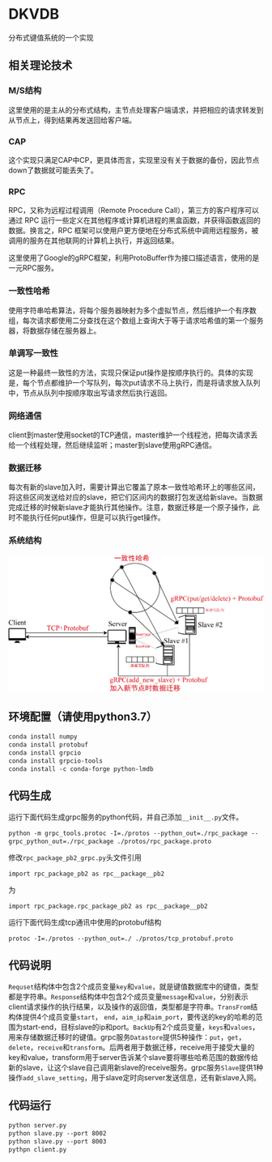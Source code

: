 # DKVDB
分布式键值系统的一个实现

## 相关理论技术

### M/S结构
这里使用的是主从的分布式结构，主节点处理客户端请求，并把相应的请求转发到从节点上，得到结果再发送回给客户端。

### CAP
这个实现只满足CAP中CP，更具体而言，实现里没有关于数据的备份，因此节点down了数据就可能丢失了。

### RPC
RPC，又称为远程过程调用（Remote Procedure Call），第三方的客户程序可以通过 RPC 运行一些定义在其他程序或计算机进程的黑盒函数，并获得函数返回的数据。换言之，RPC 框架可以使用户更方便地在分布式系统中调用远程服务，被调用的服务在其他联网的计算机上执行，并返回结果。

这里使用了Google的gRPC框架，利用ProtoBuffer作为接口描述语言，使用的是一元RPC服务。

### 一致性哈希
使用字符串哈希算法，将每个服务器映射为多个虚拟节点，然后维护一个有序数组，每次请求都使用二分查找在这个数组上查询大于等于请求哈希值的第一个服务器，将数据存储在服务器上。

### 单调写一致性
这是一种最终一致性的方法，实现只保证put操作是按顺序执行的。具体的实现是，每个节点都维护一个写队列，每次put请求不马上执行，而是将请求放入队列中，节点从队列中按顺序取出写请求然后执行返回。

### 网络通信
client到master使用socket的TCP通信，master维护一个线程池，把每次请求丢给一个线程处理，然后继续监听；master到slave使用gRPC通信。

### 数据迁移
每次有新的slave加入时，需要计算出它覆盖了原本一致性哈希环上的哪些区间，将这些区间发送给对应的slave，把它们区间内的数据打包发送给新slave。当数据完成迁移的时候新slave才能执行其他操作。注意，数据迁移是一个原子操作，此时不能执行任何put操作，但是可以执行get操作。

### 系统结构
![系统结构](./structure.png)

## 环境配置（请使用python3.7）
```
conda install numpy
conda install protobuf
conda install grpcio
conda install grpcio-tools
conda install -c conda-forge python-lmdb
```

## 代码生成
运行下面代码生成grpc服务的python代码，并自己添加`__init__.py`文件。
```
python -m grpc_tools.protoc -I=./protos --python_out=./rpc_package --grpc_python_out=./rpc_package ./protos/rpc_package.proto
```
修改`rpc_package_pb2_grpc.py`头文件引用
```
import rpc_package_pb2 as rpc__package__pb2
```
为
```
import rpc_package.rpc_package_pb2 as rpc__package__pb2
```

运行下面代码生成tcp通讯中使用的protobuf结构
```
protoc -I=./protos --python_out=./ ./protos/tcp_protobuf.proto
```

## 代码说明
`Requset`结构体中包含2个成员变量`key`和`value`，就是键值数据库中的键值，类型都是字符串。`Response`结构体中包含2个成员变量`message`和`value`，分别表示client请求操作的执行结果，以及操作的返回值，类型都是字符串。`TransFrom`结构体提供4个成员变量`start`， `end`，`aim_ip`和`aim_port`，要传送的key的哈希的范围为start-end，目标slave的ip和port。`BackUp`有2个成员变量，`keys`和`values`，用来存储数据迁移时的键值。grpc服务`Datastore`提供5种操作：`put`，`get`，`delete`，`receive`和`transform`。后两者用于数据迁移，receive用于接受大量的key和value，transform用于server告诉某个slave要将哪些哈希范围的数据传给新的slave，让这个slave自己调用新slave的receive服务。grpc服务`Slave`提供1种操作`add_slave_setting`，用于slave定时向server发送信息，还有新slave入网。

## 代码运行
```
python server.py
python slave.py --port 8002
python slave.py --port 8003
pythpn client.py
```